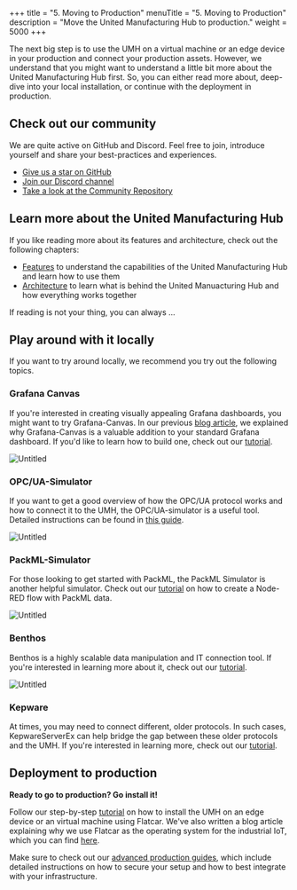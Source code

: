 +++
title = "5. Moving to Production"
menuTitle = "5. Moving to Production"
description = "Move the United Manufacturing Hub to production."
weight = 5000
+++

The next big step is to use the UMH on a virtual machine or an edge device in your production and connect your production assets. However, we understand that you might want to understand a little bit more about the United Manufacturing Hub first. So, you can either read more about, deep-dive into your local installation, or continue with the deployment in production.

## Check out our community

We are quite active on GitHub and Discord. Feel free to join, introduce yourself and share your best-practices and experiences.

- [Give us a star on GitHub](https://github.com/united-manufacturing-hub/united-manufacturing-hub)
- [Join our Discord channel](https://discord.gg/F9mqkZnm9d)
- [Take a look at the Community Repository](https://github.com/united-manufacturing-hub/community-repo)

## Learn more about the United Manufacturing Hub

If you like reading more about its features and architecture, check out the following chapters:
- [Features](/docs/features/) to understand the capabilities of the United Manufacturing Hub and learn how to use them
- [Architecture](/docs/architecture/) to learn what is behind the United Manuacturing Hub and how everything works together

If reading is not your thing, you can always ... 

## Play around with it locally

If you want to try around locally, we recommend you try out the following topics.

### Grafana Canvas

If you're interested in creating visually appealing Grafana dashboards, you might want to try Grafana-Canvas. In our previous [blog article](https://www.umh.app/post/building-shopfloor-dashboards-with-the-united-manufacturing-hub-and-grafana-canvas), we explained why Grafana-Canvas is a valuable addition to your standard Grafana dashboard. If you'd like to learn how to build one, check out our [tutorial](https://learn.umh.app/guides/advanced/data-visualization/canvas-grafana/).

![Untitled](/images/getstarted/movingToProduction/getStartedMTPCanvas.png?width=70%)

### OPC/UA-Simulator

If you want to get a good overview of how the OPC/UA protocol works and how to connect it to the UMH, the OPC/UA-simulator is a useful tool. Detailed instructions can be found in [this guide](https://learn.umh.app/course/creating-a-node-red-flow-with-simulated-opc-ua-data/).

![Untitled](/images/getstarted/movingToProduction/getStartedMTPopcua.png?width=70%)

### PackML-Simulator

For those looking to get started with PackML, the PackML Simulator is another helpful simulator. Check out our [tutorial](https://learn.umh.app/course/creating-a-node-red-flow-with-packml/) on how to create a Node-RED flow with PackML data.

![Untitled](/images/getstarted/movingToProduction/getStartedMTPPackMLStateModel.png)


### Benthos

Benthos is a highly scalable data manipulation and IT connection tool. If you're interested in learning more about it, check out our [tutorial](https://learn.umh.app/course/using-benthos-with-the-united-manufacturing-hub/).

![Untitled](/images/getstarted/movingToProduction/getStartedMTPBenthos.png)


### Kepware

At times, you may need to connect different, older protocols. In such cases, KepwareServerEx can help bridge the gap between these older protocols and the UMH. If you're interested in learning more, check out our [tutorial](https://learn.umh.app/course/connecting-kepware-with-the-opc-ua-simulator/).

## Deployment to production

**Ready to go to production? Go install it!**

Follow our step-by-step [tutorial](/docs/production-guide/installation/installation-guide-flatcar) on how to install the UMH on an edge device or an virtual machine using Flatcar. We've also written a blog article explaining why we use Flatcar as the operating system for the industrial IoT, which you can find [here](https://learn.umh.app/blog/flatcar-as-the-operating-system-of-the-industrial-iot/).

Make sure to check out our [advanced production guides](/docs/production-guide/), which include detailed instructions on how to secure your setup and how to best integrate with your infrastructure.
